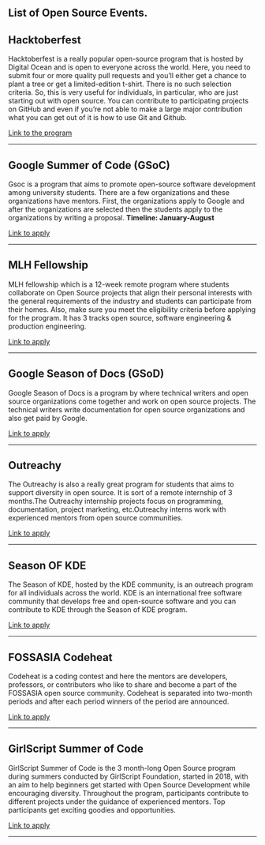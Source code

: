 ## List of Open Source Events.
## Hacktoberfest
Hacktoberfest is a really popular open-source program that
is hosted by Digital Ocean and is open to everyone across the world.
Here, you need to submit four or more quality pull requests and you’ll either
get a chance to plant a tree or get a limited-edition t-shirt. There is no such selection criteria.
So, this is very useful for individuals, in particular, who are just starting out with open source. 
You can contribute to participating projects on GitHub and even if you’re not able to make a large major contribution what you
can get out of it is how to use Git and Github.

[Link to the program](https://hacktoberfest.digitalocean.com/)
<hr>

## Google Summer of Code (GSoC)
Gsoc is a program that aims to promote open-source software development among university students. There are a few organizations
and these organizations have mentors. First, the organizations apply to Google and after the organizations are selected then the students 
apply to the organizations by writing a proposal.
**Timeline: January-August**

[Link to apply](https://summerofcode.withgoogle.com/)
<hr>

##  MLH Fellowship
MLH fellowship which is a 12-week remote program where students collaborate on Open Source projects that align their personal interests with 
the general requirements of the industry and students can participate from their homes. Also, make sure you meet the eligibility criteria before 
applying for the program. It has 3 tracks open source, software engineering & production engineering.

[Link to apply](https://fellowship.mlh.io/)
<hr>

## Google Season of Docs (GSoD)
Google Season of Docs is a  program by where technical writers and open source organizations come together and work on open source projects.
The technical writers write documentation for open source organizations and also get paid by Google.

[Link to apply](https://developers.google.com/season-of-docs)
<hr>

## Outreachy
The Outreachy is also a really great program for students that aims to support diversity in open source. It is sort of a remote internship
of 3 months.The Outreachy internship projects focus on programming, documentation, project marketing, etc.Outreachy interns work with experienced mentors from open source communities.
 
[Link to apply](https://www.outreachy.org/)
<hr>

## Season OF KDE
The Season of KDE, hosted by the KDE community, is an outreach program for all individuals across the world. KDE is an international free software community that develops free and open-source 
software and you can contribute to KDE through the Season of KDE program.

[Link to apply](https://season.kde.org/)
<hr>

## FOSSASIA Codeheat
Codeheat is a coding contest and here the mentors are developers, professors, or contributors who like to share and become a part of the FOSSASIA open source community. Codeheat is separated into 
two-month periods and after each period winners of the period are announced.  

[Link to apply](https://codeheat.org/)

<hr>

## GirlScript Summer of Code
GirlScript Summer of Code is the 3 month-long Open Source program during summers conducted by GirlScript Foundation, started in 2018, with an aim to help beginners get started with Open Source 
Development while encouraging diversity. Throughout the program, participants contribute to different projects under the guidance of experienced mentors. Top participants get exciting goodies and 
opportunities.

[Link to apply](https://gssoc.girlscript.tech/)

<hr>
